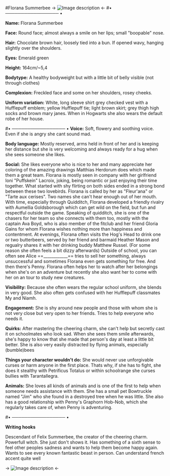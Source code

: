 #Florana Summerbee
-> ![Image description](https://files.catbox.moe/zjkkyo.png) <-
#• ───────────────── •

**Name:** Florana Summerbee

**Face:** Round face; almost always a smile on her lips; small "boopable" nose.

**Hair:** Chocolate brown hair, loosely tied into a bun. If opened wavy, hanging slightly over the shoulders.

**Eyes:** Emerald green

**Height:** 164cm/~5,4

**Bodytype:** A healthy bodyweight but with a little bit of belly visible (not through clothes)

**Complexion:** Freckled face and some on her shoulders, rosey cheeks.

**Uniform variation:** White, long sleeve shirt grey checked vest with a Hufflepuff emblem; yellow Hufflepuff tie; light brown skirt; grey thigh high socks and brown mary janes. When in Hogwarts she also wears the default robe of her house.

#• ───────────────── •
**Voice:** Soft, flowery and soothing voice. Even if she is angry she cant sound mad.

**Body language:** Mostly reserved, arms held in front of her and is keeping her distance but she is very welcoming and always ready for a hug when she sees someone she likes.

**Social:** She likes everyone who is nice to her and many appreciate her coloring of the amazing drawings Matthias Herdorum does which made them a great team. Florana is mostly seen in company with her girlfriend Ioni "Puffskein" Lacroix, joking, being romantic or just enjoying their time together. What started with shy flirting on both sides ended in a strong bond between these two lovebirds. Florana is called by her as "Fleur'ana" or "Tarte aux cerises". Two names she can't hear enough out of her mouth.
With time, especially through Quidditch, Florana developed a friendly rivalry with Aumellia Goldsborough which can get wild on the field, but fun and respectful outside the game.  Speaking of quidditch, she is one of the chasers for her team so she connects with them too, mostly with the captain Ava Boyd, who is also member of the fitclub and her friend Gloria Gains for whom Florana wishes nothing more than happiness and contentment.
At evenings, Florana often visits the Hog's Head to drink one or two butterbeers, served by her friend and barmaid Heather Mason and regualry shares it with her drinking buddy Matthew Russel. (For some reason she often feels a bit dizzy afterwards)
Outside of school, you can often see Alice ==____________== tries to sell her something, always unsuccessful and sometimes Florana even gets something for free. And then there's Penny. Florana often helps her to watch after her belongings when she's on an adventure but recently she also want her to come with her on an tour to study new creatures.

**Visibility:** Because she often wears the regular school uniform, she blends in very good. She also often gets confused with her Hufflepuff classmates My and Niamh.

**Engagement:** She is shy around new people and those with whom she is not very close but very open to her friends. Tries to help everyone who needs it.

**Quirks:** After mastering the cheering charm, she can't help but secretly cast it on schoolmates who look sad. When she sees them smile afterwards, she's happy to know that she made that person's day at least a little bit better. She is also very easily distracted by flying animals, especially (bumble)bees

**Things your character wouldn't do:** She would never use unforgivable curses or harm anyone in the first place. Thats why, if she has to fight, she does it stealthy with Petrificus Totalus or within schoolrange she curses bullies with Tarantallegra.

**Animals:** She loves all kinds of animals and is one of the first to help when someone needs assistance with them. She has a small pet Bowtruckle named "Jim" who she found in a destroyed tree when he was little. She also has a good relationship with Penny's Graphorn Hob-Nob, which she regularly takes care of, when Penny is adventuring.

#• ───────────────── •

**Writing hooks**

Descendant of Felix Summerbee, the creator of the cheering charm.
Powerfull witch. She just don't shows it.
Has something of a sixth sense to feel other peoples sadness and wants to help them become happy again.
Wants to see every known fantastic beast in person.
Can understand french accent quite well

-> ![Image description](https://files.catbox.moe/viccvm.png) <-
